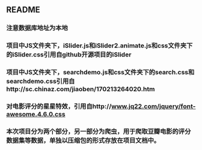 ## README

### 注意数据库地址为本地

### 项目中JS文件夹下，iSlider.js和iSlider2.animate.js和css文件夹下的iSlider.css引用自github开源项目的iSlider
### 项目中JS文件夹下，searchdemo.js和css文件夹下的search.css和searchdemo.css引用自http://sc.chinaz.com/jiaoben/170213264020.htm
### 对电影评分的星星特效，引用自http://www.jq22.com/jquery/font-awesome.4.6.0.css

### 本次项目分为两个部分，另一部分为爬虫，用于爬取豆瓣电影的评分数据集等数据，单独以压缩包的形式存放在项目文档中。
